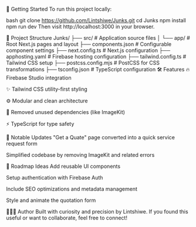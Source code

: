 🚀 Getting Started
To run this project locally:

bash
git clone https://github.com/Lintshiwe/Junks.git
cd Junks
npm install
npm run dev
Then visit http://localhost:3000 in your browser.

📁 Project Structure
Junks/
├── src/               # Application source files
│   └── app/           # Root Next.js pages and layout
├── components.json    # Configurable component settings
├── next.config.ts     # Next.js configuration
├── apphosting.yaml    # Firebase hosting configuration
├── tailwind.config.ts # Tailwind CSS setup
├── postcss.config.mjs # PostCSS for CSS transformations
├── tsconfig.json      # TypeScript configuration
🛠 Features
🔥 Firebase Studio integration

✨ Tailwind CSS utility-first styling

⚙️ Modular and clean architecture

🧼 Removed unused dependencies (like ImageKit)

⚡️ TypeScript for type safety

📌 Notable Updates
"Get a Quate" page converted into a quick service request form

Simplified codebase by removing ImageKit and related errors

🎯 Roadmap Ideas
Add reusable UI components

Setup authentication with Firebase Auth

Include SEO optimizations and metadata management

Style and animate the quotation form

👩🏾‍💻 Author
Built with curiosity and precision by Lintshiwe. If you found this useful or want to collaborate, feel free to connect!
